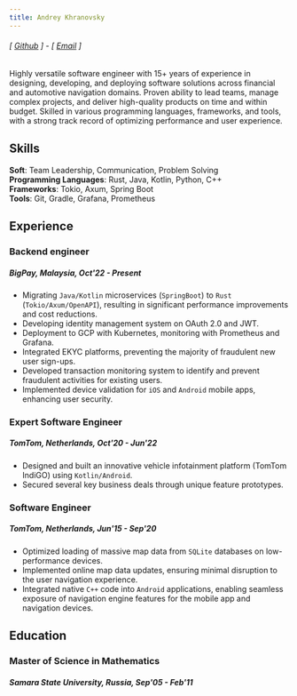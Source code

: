 ```yaml
---
title: Andrey Khranovsky
---
```

###### [ [Github](https://www.github.com/akhranovsky) ] - [ [Email](mailto://resume.come825@passmail.net) ]

Highly versatile software engineer with 15+ years of experience in designing, developing, and deploying software solutions across financial and automotive navigation domains. Proven ability to lead teams, manage complex projects, and deliver high-quality products on time and within budget. Skilled in various programming languages, frameworks, and tools, with a strong track record of optimizing performance and user experience.

## Skills

**Soft**: Team Leadership, Communication, Problem Solving <br />
**Programming Languages**: Rust, Java, Kotlin, Python, C++ <br />
**Frameworks**: Tokio, Axum, Spring Boot <br />
**Tools**: Git, Gradle, Grafana, Prometheus

## Experience

### Backend engineer
##### BigPay, Malaysia, Oct'22 - Present

- Migrating `Java/Kotlin` microservices (`SpringBoot`) to `Rust` (`Tokio/Axum/OpenAPI`), resulting in significant performance improvements and cost reductions.
- Developing identity management system on OAuth 2.0 and JWT.
- Deployment to GCP with Kubernetes, monitoring with Prometheus and Grafana.
- Integrated EKYC platforms, preventing the majority of fraudulent new user sign-ups.
- Developed transaction monitoring system to identify and prevent fraudulent activities for existing users.
- Implemented device validation for `iOS` and `Android` mobile apps, enhancing user security.

### Expert Software Engineer
##### TomTom, Netherlands, Oct'20 - Jun'22

- Designed and built an innovative vehicle infotainment platform (TomTom IndiGO) using `Kotlin/Android`.
- Secured several key business deals through unique feature prototypes.

### Software Engineer
##### TomTom, Netherlands, Jun'15 - Sep'20

- Optimized loading of massive map data from `SQLite` databases on low-performance devices.
- Implemented online map data updates, ensuring minimal disruption to the user navigation experience.
- Integrated native `C++` code into `Android` applications, enabling seamless exposure of navigation engine features for the mobile app and navigation devices.

## Education
### Master of Science in Mathematics
##### Samara State University, Russia, Sep'05 - Feb'11 